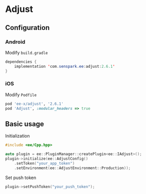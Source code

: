 # Adjust
## Configuration
### Android
Modify `build.gradle`
```java
dependencies {
    implementation 'com.senspark.ee:adjust:2.6.1'
}
```

### iOS
Modify `Podfile`
```ruby
pod 'ee-x/adjust', '2.6.1'
pod 'Adjust', :modular_headers => true
```

## Basic usage
Initialization
```cpp
#include <ee/Cpp.hpp>

auto plugin = ee::PluginManager::createPlugin<ee::IAdjust>();
plugin->initialize(ee::AdjustConfig()
    .setToken("your_app_token")
    .setEnvironment(ee::AdjustEnvironment::Production));
```

Set push token
```cpp
plugin->setPushToken("your_push_token");
```